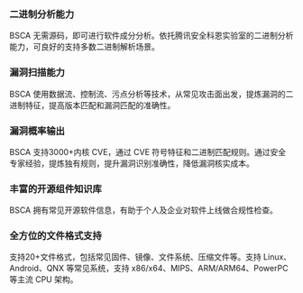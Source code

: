 ### 二进制分析能力
BSCA 无需源码，即可进行软件成分分析。依托腾讯安全科恩实验室的二进制分析能力，可良好的支持多数二进制解析场景。


### 漏洞扫描能力
BSCA 使用数据流、控制流、污点分析等技术，从常见攻击面出发，提炼漏洞的二进制特征，提高版本匹配和漏洞匹配的准确性。


### 漏洞概率输出
BSCA 支持3000+内核 CVE，通过 CVE 符号特征和二进制匹配规则。通过安全专家经验，提炼独有规则，提升漏洞识别准确性，降低漏洞核实成本。


### 丰富的开源组件知识库
BSCA 拥有常见开源软件信息，有助于个人及企业对软件上线做合规性检查。


### 全方位的文件格式支持
支持20+文件格式，包括常见固件、镜像、文件系统、压缩文件等。支持 Linux、Android、QNX 等常见系统，支持 x86/x64、MIPS、ARM/ARM64、PowerPC 等主流 CPU 架构。

